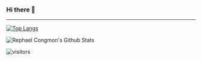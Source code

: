 ### Hi there 👋

---

[![Top Langs](https://github-readme-stats.vercel.app/api/top-langs/?username=RephaelCongmon&layout=compact&theme=algolia)](https://github.com/RephaelCongmon)

<img align="left" alt="Rephael Congmon's Github Stats" src="https://github-readme-stats.vercel.app/api?username=RephaelCongmon&show_icons=true&hide_border=true&count_private=true&include_all_commits=true&theme=algolia" />
<br />

![visitors](https://visitor-badge.laobi.icu/badge?page_id=RephaelCongmon.RephaelCongmon)


<!--
**RephaelCongmon/RephaelCongmon** is a ✨ _special_ ✨ repository because its `README.md` (this file) appears on your GitHub profile.

Here are some ideas to get you started:

- 🔭 I’m currently working on ...
- 🌱 I’m currently learning ...
- 👯 I’m looking to collaborate on ...
- 🤔 I’m looking for help with ...
- 💬 Ask me about ...
- 📫 How to reach me: ...
- 😄 Pronouns: ...
- ⚡ Fun fact: ...
-->
